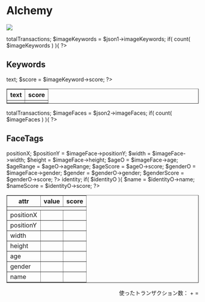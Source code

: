 # Alchemy
<html>
<head>
<title>AlchemyAPI サンプル</title>
</head>
<body>
<?php
$trans1 = 0;
$trans2 = 0;
if( isset( $_GET['url'] ) ){
  $apikey = '(Your API Key)';
  $url = $_GET['url'];
  $alchemyurl = 'http://access.alchemyapi.com/calls/url/';
?>
  <img src='<?php echo $url; ?>'/>
  <p/>
<?php
  $apiurl1 = $alchemyurl . 'URLGetRankedImageKeywords?apikey=' . $apikey . '&outputMode=json&url=' . urlencode( $url );
  $text1 = file_get_contents( $apiurl1 );
  $json1 = json_decode( $text1 );
  $trans1 = $json1->totalTransactions;
  $imageKeywords = $json1->imageKeywords;
  if( count( $imageKeywords ) ){
?>
  <h2>Keywords</h2>
  <table border='1'>
    <tr><th>text</th><th>score</th></tr>
<?php
    for( $i = 0; $i < count( $imageKeywords ); $i ++ ){
      $imageKeyword = $imageKeywords[$i];
      $text = $imageKeyword->text;
      $score = $imageKeyword->score;
?>
    <tr><td><?php echo $text; ?></td><td><?php echo $score; ?></td></tr>
<?php
    }
?>
  </table>
  <p/>
<?php
  }
  $apiurl2 = $alchemyurl . 'URLGetRankedImageFaceTags?apikey=' . $apikey . '&outputMode=json&knowledgeGraph=1&url=' . urlencode( $url );
  $text2 = file_get_contents( $apiurl2 );
  $json2 = json_decode( $text2 );
  $trans2 = $json2->totalTransactions;
  $imageFaces = $json2->imageFaces;
  if( count( $imageFaces ) ){
?>
  <h2>FaceTags</h2>
  <table border='1'>
    <tr><th>attr</th><th>value</th><th>score</th></tr>
<?php
    for( $i = 0; $i < count( $imageFaces ); $i ++ ){
      $imageFace = $imageFaces[$i];
      $positionX = $imageFace->positionX;
      $positionY = $imageFace->positionY;
      $width = $imageFace->width;
      $height = $imageFace->height;
      $ageO = $imageFace->age;
      $ageRange = $ageO->ageRange;
      $ageScore = $ageO->score;
      $genderO = $imageFace->gender;
      $gender = $genderO->gender;
      $genderScore = $genderO->score;
?>
    <tr><th colspan='3'><?php echo $i; ?></th></tr>
    <tr><td>positionX</td><td><?php echo $positionX; ?></td><td>&nbsp;</td></tr>
    <tr><td>positionY</td><td><?php echo $positionY; ?></td><td>&nbsp;</td></tr>
    <tr><td>width</td><td><?php echo $width; ?></td><td>&nbsp;</td></tr>
    <tr><td>height</td><td><?php echo $height; ?></td><td>&nbsp;</td></tr>
    <tr><td>age</td><td><?php echo $ageRange; ?></td><td><?php echo $ageScore; ?></td></tr>
    <tr><td>gender</td><td><?php echo $gender; ?></td><td><?php echo $genderScore; ?></td></tr>
<?php
      $identityO = $imageFace->identity;
      if( $identityO ){
        $name = $identityO->name;
        $nameScore = $identityO->score;
?>
    <tr><td>name</td><td><?php echo $name; ?></td><td><?php echo $nameScore; ?></td></tr>
<?php
      }
?>
<?php
    }
?>
  </table>
  <p/>
<?php
  }
?>
  <div align='right'>
  使ったトランザクション数：<?php echo $trans1; ?> + <?php echo $trans2; ?> = <?php echo ($trans1 + $trans2); ?>
  </div>
<?php
}
?>
</body>
</html>
